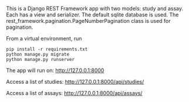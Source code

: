 This is a Django REST Framework app with two models: study and assay. Each has a view and serializer.
The default sqlite database is used.
The rest_framework.pagination.PageNumberPagination class is used for pagination.

From a virtual environment, run

```
pip install -r requirements.txt
python manage.py migrate
python manage.py runserver
```

The app will run on:
http://127.0.0.1:8000

Access a list of studies:
http://127.0.0.1:8000/api/studies/

Access a list of assays:
http://127.0.0.1:8000/api/assays/